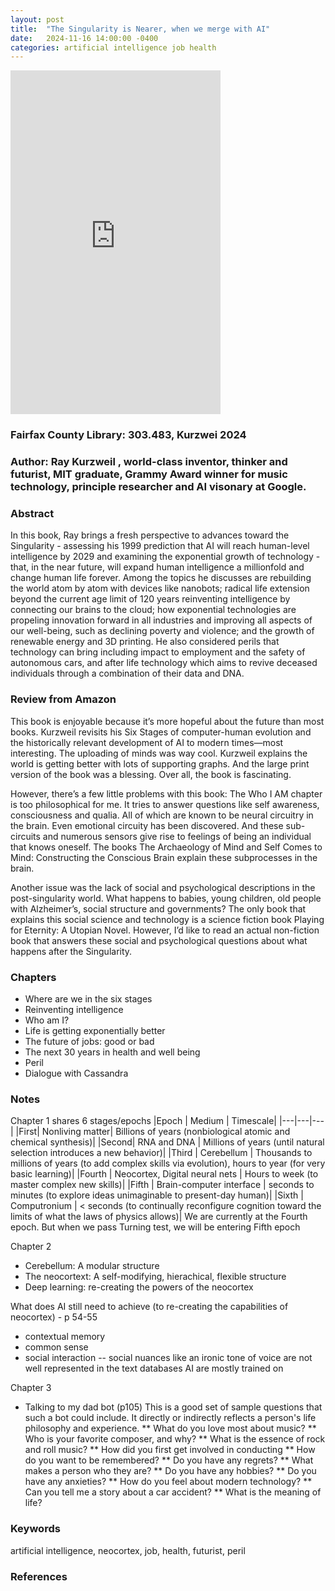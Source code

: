 ```yaml
---
layout: post
title:  "The Singularity is Nearer, when we merge with AI"
date:   2024-11-16 14:00:00 -0400
categories: artificial intelligence job health 
---
```


<iframe type="text/html" sandbox="allow-scripts allow-same-origin allow-popups" width="336" height="550" frameborder="0" allowfullscreen style="max-width:100%" src="https://m.media-amazon.com/images/I/81nVkkP7BJL._SL1500_.jpg"></iframe>

### Fairfax County Library: 303.483, Kurzwei 2024
### Author: Ray Kurzweil , world-class inventor, thinker and futurist, MIT graduate, Grammy Award winner for music technology, principle researcher and AI visonary at Google.

### Abstract
In this book, Ray brings a fresh perspective to advances toward the Singularity - assessing his 1999 prediction that AI will reach human-level intelligence by 2029 and examining the exponential growth of technology - that, in the near future, will expand human intelligence a millionfold and change human life forever. Among the topics he discusses are rebuilding the world atom by atom with devices like nanobots; radical life extension beyond the current age limit of 120 years reinventing intelligence by connecting our brains to the cloud; how exponential technologies are propeling innovation forward in all industries and improving all aspects of our well-being, such as declining poverty and violence; and the growth of renewable energy and 3D printing.  He also considered perils that technology can bring including impact to employment and the safety of autonomous cars, and after life technology which aims to revive deceased individuals through a combination of their data and DNA.

### Review from Amazon
This book is enjoyable because it’s more hopeful about the future than most books. Kurzweil revisits his Six Stages of computer-human evolution and the historically relevant development of AI to modern times—most interesting. The uploading of minds was way cool. Kurzweil explains the world is getting better with lots of supporting graphs. And the large print version of the book was a blessing. Over all, the book is fascinating.

However, there’s a few little problems with this book:
The Who I AM chapter is too philosophical for me. It tries to answer questions like self awareness, consciousness and qualia. All of which are known to be neural circuitry in the brain. Even emotional circuity has been discovered. And these sub-circuits and numerous sensors give rise to feelings of being an individual that knows oneself. The books The Archaeology of Mind and Self Comes to Mind: Constructing the Conscious Brain explain these subprocesses in the brain.

Another issue was the lack of social and psychological descriptions in the post-singularity world. What happens to babies, young children, old people with Alzheimer’s, social structure and governments? The only book that explains this social science and technology is a science fiction book Playing for Eternity: A Utopian Novel. However, I’d like to read an actual non-fiction book that answers these social and psychological questions about what happens after the Singularity.


### Chapters
* Where are we in the six stages 
* Reinventing intelligence
* Who am I?
* Life is getting exponentially better
* The future of jobs: good or bad
* The next 30 years in health and well being
* Peril
* Dialogue with Cassandra

### Notes
Chapter 1 shares 6 stages/epochs
|Epoch | Medium | Timescale|
|---|---|---|
|First| Nonliving matter| Billions of years (nonbiological atomic and chemical synthesis)|
|Second| RNA and DNA | Millions of years (until natural selection introduces a new behavior)|
|Third | Cerebellum | Thousands to millions of years (to add complex skills via evolution), hours to year (for very basic learning)|
|Fourth | Neocortex, Digital neural nets | Hours to week (to master complex new skills)|
|Fifth | Brain-computer interface | seconds to minutes (to explore ideas unimaginable to present-day human)|
|Sixth | Computronium | < seconds (to continually reconfigure cognition toward the limits of what the laws of physics allows)|
We are currently at the Fourth epoch. But when we pass Turning test, we will be entering Fifth epoch


Chapter 2
* Cerebellum: A modular structure
* The neocortext: A self-modifying, hierachical, flexible structure
* Deep learning: re-creating the powers of the neocortex

What does AI still need to achieve (to re-creating the capabilities of neocortex) - p 54-55
* contextual memory
* common sense
* social interaction -- social nuances like an ironic tone of voice are not well represented in the text databases AI are mostly trained on

Chapter 3
* Talking to my dad bot (p105)
This is a good set of sample questions that such a bot could include. It directly or indirectly reflects a person's life philosophy and experience.
** What do you love most about music?
** Who is your favorite composer, and why?
** What is the essence of rock and roll music?
** How did you first get involved in conducting
** How do you want to be remembered?
** Do you have any regrets?
** What makes a person who they are?
** Do you have any hobbies?
** Do you have any anxieties?
** How do you feel about modern technology?
** Can you tell me a story about a car accident?
** What is the meaning of life?


### Keywords
artificial intelligence, neocortex, job, health, futurist, peril 

### References






 
